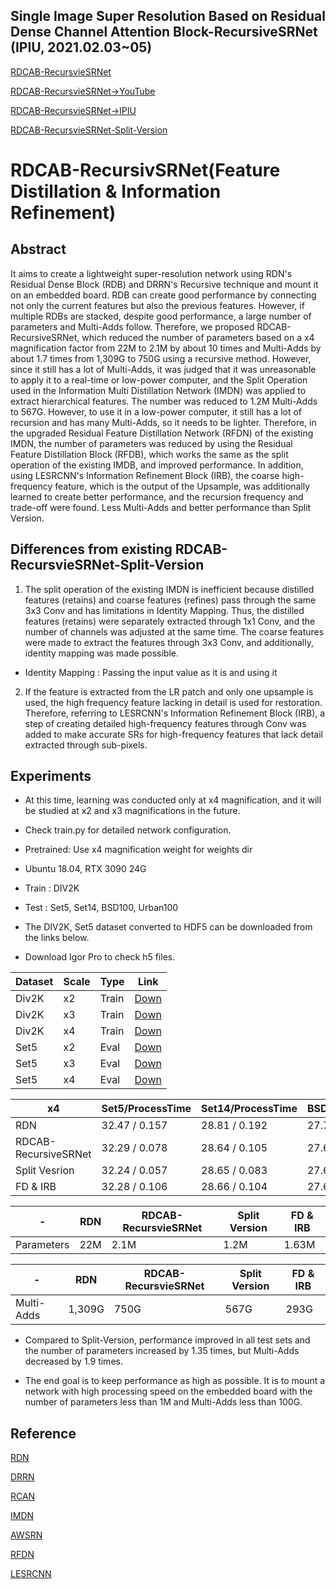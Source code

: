 ## Single Image Super Resolution Based on Residual Dense Channel Attention Block-RecursiveSRNet (IPIU, 2021.02.03~05) 

[RDCAB-RecursvieSRNet](https://github.com/HEEJOWOO/RDCAB-RecursiveSRNet-2021.02.IPIU-) 

[RDCAB-RecursvieSRNet→YouTube](https://www.youtube.com/watch?v=BW7Z-MUu7m4) 

[RDCAB-RecursvieSRNet→IPIU](http://www.ipiu.or.kr/2021/index.php)

[RDCAB-RecursvieSRNet-Split-Version](https://github.com/HEEJOWOO/RDCAB-RecursivSRNet-Split-Version-) 

# RDCAB-RecursivSRNet(Feature Distillation & Information Refinement)
## Abstract
It aims to create a lightweight super-resolution network using RDN's Residual Dense Block (RDB) and DRRN's Recursive technique and mount it on an embedded board. RDB can create good performance by connecting not only the current features but also the previous features. However, if multiple RDBs are stacked, despite good performance, a large number of parameters and Multi-Adds follow.
Therefore, we proposed RDCAB-RecursiveSRNet, which reduced the number of parameters based on a x4 magnification factor from 22M to 2.1M by about 10 times and Multi-Adds by about 1.7 times from 1,309G to 750G using a recursive method.
However, since it still has a lot of Multi-Adds, it was judged that it was unreasonable to apply it to a real-time or low-power computer, and the Split Operation used in the Information Multi Distillation Network (IMDN) was applied to extract hierarchical features. The number was reduced to 1.2M Multi-Adds to 567G.
However, to use it in a low-power computer, it still has a lot of recursion and has many Multi-Adds, so it needs to be lighter. Therefore, in the upgraded Residual Feature Distillation Network (RFDN) of the existing IMDN, the number of parameters was reduced by using the Residual Feature Distillation Block (RFDB), which works the same as the split operation of the existing IMDB, and improved performance.
In addition, using LESRCNN's Information Refinement Block (IRB), the coarse high-frequency feature, which is the output of the Upsample, was additionally learned to create better performance, and the recursion frequency and trade-off were found.
Less Multi-Adds and better performance than Split Version.

## Differences from existing RDCAB-RecursvieSRNet-Split-Version
1) The split operation of the existing IMDN is inefficient because distilled features (retains) and coarse features (refines) pass through the same 3x3 Conv and has limitations in Identity Mapping. Thus, the distilled features (retains) were separately extracted through 1x1 Conv, and the number of channels was adjusted at the same time. The coarse features were made to extract the features through 3x3 Conv, and additionally, identity mapping was made possible.

  * Identity Mapping : Passing the input value as it is and using it

2) If the feature is extracted from the LR patch and only one upsample is used, the high frequency feature lacking in detail is used for restoration. Therefore, referring to LESRCNN's Information Refinement Block (IRB), a step of creating detailed high-frequency features through Conv was added to make accurate SRs for high-frequency features that lack detail extracted through sub-pixels.




## Experiments
* At this time, learning was conducted only at x4 magnification, and it will be studied at x2 and x3 magnifications in the future.

* Check train.py for detailed network configuration.


* Pretrained: Use x4 magnification weight for weights dir


* Ubuntu 18.04, RTX 3090 24G
* Train : DIV2K
* Test : Set5, Set14, BSD100, Urban100

* The DIV2K, Set5 dataset converted to HDF5 can be downloaded from the links below.
* Download Igor Pro to check h5 files.



|Dataset|Scale|Type|Link|
|-------|-----|----|----|
|Div2K|x2|Train|[Down](https://www.dropbox.com/s/41sn4eie37hp6rh/DIV2K_x2.h5?dl=0)|
|Div2K|x3|Train|[Down](https://www.dropbox.com/s/4piy2lvhrjb2e54/DIV2K_x3.h5?dl=0)|
|Div2K|x4|Train|[Down](https://www.dropbox.com/s/ie4a6t7f9n5lgco/DIV2K_x4.h5?dl=0)|
|Set5|x2|Eval|[Down](https://www.dropbox.com/s/b7v5vis8duh9vwd/Set5_x2.h5?dl=0)|
|Set5|x3|Eval|[Down](https://www.dropbox.com/s/768b07ncpdfmgs6/Set5_x3.h5?dl=0)|
|Set5|x4|Eval|[Down](https://www.dropbox.com/s/rtu89xyatbb71qv/Set5_x4.h5?dl=0)|



|x4|Set5/ProcessTime|Set14/ProcessTime|BSD100/ProcessTime|Urban100/ProcessTime|
|--|----------------|-----------------|------------------|--------------------|
|RDN|32.47 / 0.157|28.81 / 0.192|27.72 / 0.021|26.61 / 0.227|
|RDCAB-RecursiveSRNet|32.29 / 0.078|28.64 / 0.105|27.62 / 0.012|26.16 / 0.150|
|Split Vesrion|32.24 / 0.057|28.65 / 0.083|27.62 / 0.016|26.08 / 0.107|
|FD & IRB|32.28 / 0.106|28.66 / 0.104|27.64 / 0.007|26.19 / 0.141|

|-|RDN|RDCAB-RecursvieSRNet|Split Version|FD & IRB|
|-|---|--------------------|-------------|--------|
|Parameters|22M|2.1M|1.2M|1.63M|

|-|RDN|RDCAB-RecursvieSRNet|Split Version|FD & IRB|
|-|---|--------------------|-------------|--------|
|Multi-Adds|1,309G|750G|567G|293G|

* Compared to Split-Version, performance improved in all test sets and the number of parameters increased by 1.35 times, but Multi-Adds decreased by 1.9 times.

* The end goal is to keep performance as high as possible. It is to mount a network with high processing speed on the embedded board with the number of parameters less than 1M and Multi-Adds less than 100G.


## Reference
[RDN](https://arxiv.org/abs/1802.08797)

[DRRN](https://openaccess.thecvf.com/content_cvpr_2017/papers/Tai_Image_Super-Resolution_via_CVPR_2017_paper.pdf)

[RCAN](https://arxiv.org/abs/1807.02758)

[IMDN](https://arxiv.org/abs/1909.11856)

[AWSRN](https://arxiv.org/abs/1904.02358)

[RFDN](https://arxiv.org/abs/2009.11551)

[LESRCNN](https://arxiv.org/abs/2007.04344)

